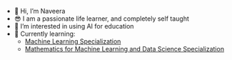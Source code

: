 - 👋 Hi, I’m Naveera
- 😎 I am a passionate life learner, and completely self taught
- 👀 I’m interested in using AI for education
- 🌱 Currently learning:
  -  [Machine Learning Specialization](https://www.coursera.org/specializations/machine-learning-introduction)
  -  [Mathematics for Machine Learning and Data Science Specialization](https://www.coursera.org/specializations/mathematics-for-machine-learning-and-data-science)

<!---
nqcm/nqcm is a ✨ special ✨ repository because its `README.md` (this file) appears on your GitHub profile.
You can click the Preview link to take a look at your changes.
--->
